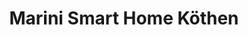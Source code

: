 ---
title: "Marini Smart Home Köthen"
url: /koethen-anhalt/marini-smart-home-koethen/
shop: Elektronik
---